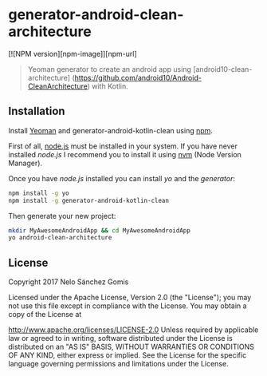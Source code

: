 # generator-android-clean-architecture
[![NPM version][npm-image]][npm-url]
   
> Yeoman generator to create an android app using [android10-clean-architecture] (https://github.com/android10/Android-CleanArchitecture) with Kotlin.
  
## Installation

Install [Yeoman](http://yeoman.io) and generator-android-kotlin-clean using [npm](https://www.npmjs.com/).

First of all, [node.js](https://nodejs.org/) must be installed in your system. 
If you have never installed *node.js* I recommend you to install it using [nvm](https://github.com/creationix/nvm) (Node Version Manager).

Once you have *node.js* installed you can install *yo* and the *generator*:

```bash
npm install -g yo
npm install -g generator-android-kotlin-clean
```

Then generate your new project:

```bash
mkdir MyAwesomeAndroidApp && cd MyAwesomeAndroidApp
yo android-clean-architecture
```


## License

Copyright 2017 Nelo Sánchez Gomis

Licensed under the Apache License, Version 2.0 (the "License"); you may not use this file except in compliance with the License. You may obtain a copy of the License at

http://www.apache.org/licenses/LICENSE-2.0
Unless required by applicable law or agreed to in writing, software distributed under the License is distributed on an "AS IS" BASIS, WITHOUT WARRANTIES OR CONDITIONS OF ANY KIND, either express or implied. See the License for the specific language governing permissions and limitations under the License.


